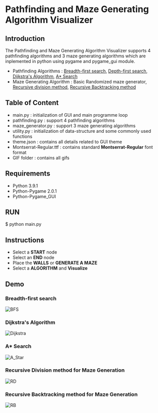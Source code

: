 # Pathfinding and Maze Generating Algorithm Visualizer

## Introduction 
The Pathfinding and Maze Generating Algorithm Visualizer supports 4 pathfinding algorithms and 3 maze generating algorithms which are inplemented in python using pygame and pygame_gui module.  
- Pathfinding Algorithms : [Breadth-first search], [Depth-first search], [Dijkstra's Algorithm], [A* Search]
- Maze Generating Algorithm : Basic Randomized maze generator, [Recursive division method], [Recursive Backtracking method]
## Table of Content
- main.py : initialization of GUI and main programme loop
- pathfinding.py : support 4 pathfinding algorithms
- maze_generator.py : support 3 maze generating algorithms
- utility.py : initialization of data-structure and some commonly used functions
- theme.json : contains all details related to GUI theme
- Montserrat-Regular.ttf : contains standard **Montserrat-Regular** font format
- GIF folder : contains all gifs

## Requirements
- Python 3.9.1
- Python-Pygame 2.0.1
- Python-Pygame_GUI 

## RUN
$ python main.py

## Instructions 
- Select a **START** node
- Select an **END** node
- Place the **WALLS** or **GENERATE A MAZE**
- Select a **ALGORITHM** and **Visualize**

## Demo
### Breadth-first search
![BFS](https://user-images.githubusercontent.com/57232967/108251997-207fda80-717e-11eb-8acd-4fb3992fef38.gif)
### Dijkstra's Algorithm
![Dijkstra](https://user-images.githubusercontent.com/57232967/108252165-52913c80-717e-11eb-9658-40cd300108c1.gif)
### A* Search
![A_Star](https://user-images.githubusercontent.com/57232967/108252206-6341b280-717e-11eb-9e81-008a901fc36b.gif)
### Recursive Division method for Maze Generation
![RD](https://user-images.githubusercontent.com/57232967/108252584-d3e8cf00-717e-11eb-9c7f-66b1196d06ec.gif)
### Recursive Backtracking method for Maze Generation
![RB](https://user-images.githubusercontent.com/57232967/108252725-fbd83280-717e-11eb-98ba-d316037cc95b.gif)







[Breadth-first search]: <https://en.wikipedia.org/wiki/Breadth-first_search>
[Depth-first search]: <https://en.wikipedia.org/wiki/Depth-first_search>
[Dijkstra's Algorithm]: <https://en.wikipedia.org/wiki/Dijkstra%27s_algorithm>
[A* Search]: <https://en.wikipedia.org/wiki/A*_search_algorithm>
[Recursive division method]: <https://en.wikipedia.org/wiki/Maze_generation_algorithm>
[Recursive Backtracking method]: <https://en.wikipedia.org/wiki/Maze_generation_algorithm>
